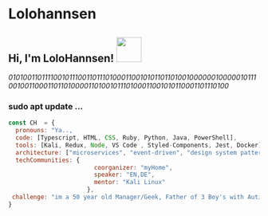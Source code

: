 # Lolohannsen
<h2> Hi, I'm LoloHannsen! <img src="https://media.giphy.com/media/1C8bHHJturSx2/giphy.gif" width="50"></h2>

<p><em> 01010011011110010111001101110100011001010110110100100000010000010111001001100011011010000110100101110100011001010110001101110100

</em></p>



###  sudo apt update ...  

```javascript
const CH  = {
  pronouns: "Ya..,
  code: [Typescript, HTML, CSS, Ruby, Python, Java, PowerShell],
  tools: [Kali, Redux, Node, VS Code , Styled-Components, Jest, Docker],
  architecture: ["microservices", "event-driven", "design system pattern"],
  techCommunities: {
                        coorganizer: "myHome",
                        speaker: "EN,DE",
                        mentor: "Kali Linux"
                      },
 challenge: "im a 50 year old Manager/Geek, Father of 3 Boy's with Autism, Python my real 😍 "
}
```
